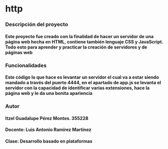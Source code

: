 # http
### Descripción del proyecto
#### Este proyecto fue creado con la finalidad de hacer un servidor de una página web hecha en HTML, contiene también lenguaje CSS y JavaScript. Todo esto para aprender y practicar la creación de servidores y de páginas web
### Funcionalidades
#### Este código lo que hace es levantar un servidor el cual va a estar siendo mandado a través del puerto 4444, en el apartado de app.js se levanta el servidor con la capacidad de identificar varias extensiones, hace la página web y le da una bonita apariencia
### Autor
#### Itzel Guadalupe Pérez Montes. 355228
#### Docente: Luis Antonio Ramírez Martínez
#### Clase: Desarrollo basado en plataformas
